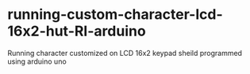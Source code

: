 # running-custom-character-lcd-16x2-hut-RI-arduino
Running character customized on LCD 16x2 keypad sheild programmed using arduino uno
